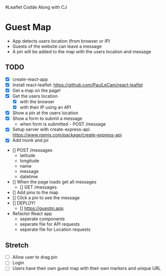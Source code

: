 #Leaflet Codde Along with CJ

# Guest Map

- App detects users location (from browser or IP)
- Guests of the website can leave a message
- A pin will be added to the map with the users location and message

## TODO

- [x] create-react-app
- [x] Install react-leaflet: https://github.com/PaulLeCam/react-leaflet
- [x] Get a map on the page!
- [x] Get the users location
  - [x] with the browser
  - [x] with their IP using an API
- [x] Show a pin at the users location
- [x] Show a form to submit a message
  - when form is submitted - POST /message
- [x] Setup server with create-express-api: https://www.npmjs.com/package/create-express-api
- [x] Add monk and joi
- [] POST /messages
  - latitude
  - longitude
  - name
  - message
  - datetime
- [] When the page loads get all messages
  - [] GET /messages
- [] Add pins to the map
- [] Click a pin to see the message
- [] DEPLOY!
  - [] https://guestm.app
- Refactor React app
  - seperate components
  - seperate file for API requests
  - seperate file for Location requests

## Stretch

- [ ] Allow user to drag pin
- [ ] Login
- [ ] Users have their own guest map with their own markers and unique URL
